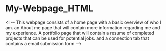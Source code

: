 # My-Webpage_HTML 
<! -- This webpage consists of a home page with a basic overview of who I am. an About me page that will contain more information regarding me and my experience. A portfolio page that will contain a resume of completed projects that can be used for potential jobs. and a connection tab that contains a email submission form  -->
